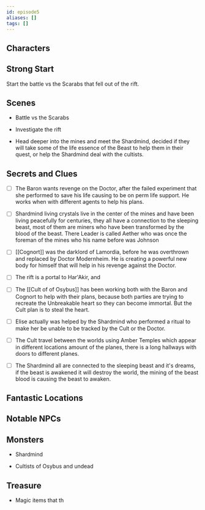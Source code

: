 ```yaml
---
id: episode5
aliases: []
tags: []
---
```


## Characters

## Strong Start
Start the battle vs the Scarabs that fell out of the rift.

## Scenes

- Battle vs the Scarabs

- Investigate the rift

- Head deeper into the mines and meet the Shardmind, decided if they will take some of the life essence of the Beast to help them in their quest, or help the Shardmind deal with the cultists.

## Secrets and Clues

- [ ]  The Baron wants revenge on the Doctor, after the failed experiment that she performed to save his life causing to be on perm life support. He works when with different agents to help his plans.

- [ ] Shardmind living crystals live in the center of the mines and have been living peacefully for centuries, they all have a connection to the sleeping beast, most of them are miners who have been transformed by the blood of the beast. There Leader is called Aether who was once the foreman of the mines who his name before was Johnson

- [ ] [[Cognort]] was the darklord of Lamordia, before he was overthrown and replaced by Doctor Modernheim. He is creating a powerful new body for himself that will help in his revenge against the Doctor.

- [ ] The rift is a portal to Har'Akir, and

- [ ] The [[Cult of of Osybus]] has been working both with the Baron and Cognort to help with their plans, because both parties are trying to recreate the Unbreakable heart so they can become immortal. But the Cult plan is to steal the heart.

- [ ] Elise actually was helped by the Shardmind who performed a ritual to make her be unable to be tracked by the Cult or the Doctor.

- [ ] The Cult travel between the worlds using Amber Temples which appear in different locations amount of the planes, there is a long hallways with doors to different planes.

- [ ] The Shardmind all are connected to the sleeping beast and it's dreams, if the beast is awakened it will destroy the world, the mining of the beast blood is causing the beast to awaken.


## Fantastic Locations

## Notable NPCs

## Monsters


- Shardmind 

- Cultists of Osybus and undead

## Treasure


- Magic items that th
